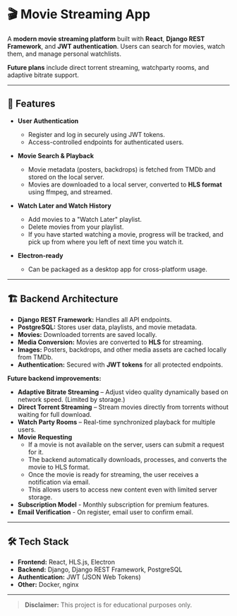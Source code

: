 # 🎬 Movie Streaming App

A **modern movie streaming platform** built with **React**, **Django REST Framework**, and **JWT authentication**. Users can search for movies, watch them, and manage personal watchlists.

**Future plans** include direct torrent streaming, watchparty rooms, and adaptive bitrate support.

---

## 🚀 Features

- **User Authentication**  
  - Register and log in securely using JWT tokens.  
  - Access-controlled endpoints for authenticated users.

- **Movie Search & Playback**  
  - Movie metadata (posters, backdrops) is fetched from TMDb and stored on the local server.  
  - Movies are downloaded to a local server, converted to **HLS format** using ffmpeg, and streamed.

- **Watch Later and Watch History**  
  - Add movies to a "Watch Later" playlist.  
  - Delete movies from your playlist.
  - If you have started watching a movie, progress will be tracked,
    and pick up from where you left of next time you watch it.

- **Electron-ready**  
  - Can be packaged as a desktop app for cross-platform usage.

---

## 🏗 Backend Architecture

- **Django REST Framework:** Handles all API endpoints.  
- **PostgreSQL:** Stores user data, playlists, and movie metadata.  
- **Movies:** Downloaded torrents are saved locally.  
- **Media Conversion:** Movies are converted to **HLS** for streaming.  
- **Images:** Posters, backdrops, and other media assets are cached locally from TMDb.  
- **Authentication:** Secured with **JWT tokens** for all protected endpoints.  

**Future backend improvements:**

- **Adaptive Bitrate Streaming** – Adjust video quality dynamically based on network speed. (Limited by storage.)  
- **Direct Torrent Streaming** – Stream movies directly from torrents without waiting for full download.  
- **Watch Party Rooms** – Real-time synchronized playback for multiple users.
- **Movie Requesting** 
  - If a movie is not available on the server, users can submit a request for it.  
  - The backend automatically downloads, processes, and converts the movie to HLS format.  
  - Once the movie is ready for streaming, the user receives a notification via email.  
  - This allows users to access new content even with limited server storage.
- **Subscription Model** - Monthly subscription for premium features.
- **Email Verification** - On register, email user to confirm email.

---

## 🛠 Tech Stack

- **Frontend:** React, HLS.js, Electron  
- **Backend:** Django, Django REST Framework, PostgreSQL  
- **Authentication:** JWT (JSON Web Tokens)  
- **Other:** Docker, nginx

---

> **Disclaimer:** This project is for educational purposes only.
